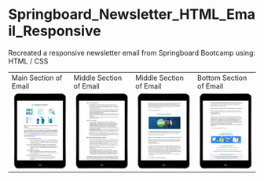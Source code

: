 # Springboard_Newsletter_HTML_Email_Responsive
  Recreated a responsive newsletter email from Springboard Bootcamp using:
  HTML / CSS


<table>
  <tr>
    <td>Main Section of Email</td>
     <td>Middle Section of Email</td>
     <td>Middle Section of Email</td>
     <td>Bottom Section of Email</td>
  </tr>
  <tr>
    <td><img src="image/springboard-top-600PX.png" width=202.5 ></td>
    <td><img src="image/springboard-top-middle-600PX.png" width=202.5 ></td>
    <td><img src="image/springboard-middle-600PX.png" width=202.5 ></td>
    <td><img src="image/springboard-bottom-600PX.png" width=202.5 ></td>
  </tr>
 </table>